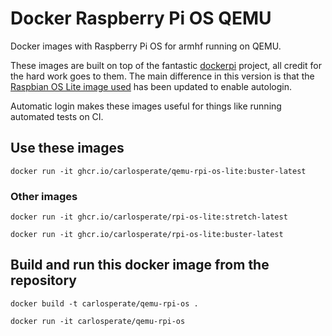 # Docker Raspberry Pi OS QEMU

Docker images with Raspberry Pi OS for armhf running on QEMU.

These images are built on top of the fantastic
[dockerpi](https://github.com/lukechilds/dockerpi) project, all credit for
the hard work goes to them. The main difference in this version is that the
[Raspbian OS Lite image used](https://github.com/carlosperate/rpi-os-custom-image)
has been updated to enable autologin.

Automatic login makes these images useful for things like running automated
tests on CI.

## Use these images

```
docker run -it ghcr.io/carlosperate/qemu-rpi-os-lite:buster-latest
```

### Other images

```
docker run -it ghcr.io/carlosperate/rpi-os-lite:stretch-latest
```

```
docker run -it ghcr.io/carlosperate/rpi-os-lite:buster-latest
```

## Build and run this docker image from the repository

```
docker build -t carlosperate/qemu-rpi-os .
```

```
docker run -it carlosperate/qemu-rpi-os
```

